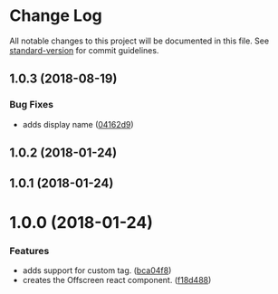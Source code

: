 # Change Log

All notable changes to this project will be documented in this file. See [standard-version](https://github.com/conventional-changelog/standard-version) for commit guidelines.

<a name="1.0.3"></a>
## 1.0.3 (2018-08-19)


### Bug Fixes

* adds display name ([04162d9](https://github.com/schne324/react-offscreen/commit/04162d9))



<a name="1.0.2"></a>
## 1.0.2 (2018-01-24)



<a name="1.0.1"></a>
## 1.0.1 (2018-01-24)



<a name="1.0.0"></a>
# 1.0.0 (2018-01-24)


### Features

* adds support for custom tag. ([bca04f8](https://github.com/schne324/react-offscreen/commit/bca04f8))
* creates the Offscreen react component. ([f18d488](https://github.com/schne324/react-offscreen/commit/f18d488))
